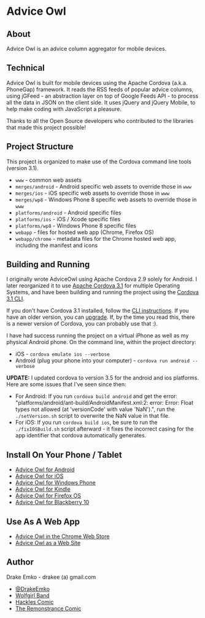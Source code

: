 # Advice Owl

## About
Advice Owl is an advice column aggregator for mobile devices.

## Technical
Advice Owl is built for mobile devices using the Apache Cordova (a.k.a. PhoneGap) framework. It reads the RSS feeds of popular advice columns, using jGFeed - an abstraction layer on top of Google Feeds API - to process all the data in JSON on the client side. It uses jQuery and jQuery Mobile, to help make coding with JavaScript a pleasure.

Thanks to all the Open Source developers who contributed to the libraries that made this project possible!

## Project Structure
This project is organized to make use of the Cordova command line tools (version 3.1).
* `www`					- common web assets
* `merges/android`		- Android specific web assets to override those in `www`
* `merges/ios`			- iOS specific web assets to override those in `www`
* `merges/wp8`			- Windows Phone 8 specific web assets to override those in `www`
* `platforms/android`	- Android specific files
* `platforms/ios`		- iOS / Xcode specific files
* `platforms/wp8`		- Windows Phone 8 specific files
* `webapp`				- files for hosted web app (Chrome, Firefox OS)
* `webapp/chrome`		- metadata files for the Chrome hosted web app, including the manifest and icons

## Building and Running
I originally wrote AdviceOwl using Apache Cordova 2.9 solely for Android. I later reorganized it to use [Apache Cordova 3.1](http://cordova.apache.org/docs/en/3.1.0/) for multiple Operating Systems, and have been building and running the project using the [Cordova 3.1 CLI](http://cordova.apache.org/docs/en/3.1.0/guide_cli_index.md.html#The%20Command-line%20Interface).

If you don't have Cordova 3.1 installed, follow the [CLI instructions](http://cordova.apache.org/docs/en/3.1.0/guide_cli_index.md.html#The%20Command-line%20Interface). If you have an older version, you can [upgrade](http://cordova.apache.org/blog/releases/2013/10/02/cordova-31.html). If, by the time you read this, there is a newer version of Cordova, you can probably use that :).

I have had success running the project on a virtual iPhone as well as my physical Android phone. On the command line, within the project directory:
* iOS - `cordova emulate ios --verbose`
* Android (plug your phone into your computer) - `cordova run android --verbose`

**UPDATE:** I updated cordova to version 3.5 for the android and ios platforms. Here are some issues that I've seen since then:
* For Android: If you run `cordova build android` and get the error: "platforms/android/ant-build/AndroidManifest.xml:2: error: Error: Float types not allowed (at 'versionCode' with value 'NaN').",
	run the `./setVersion.sh` script to overwrite the NaN value in that file.
* For iOS: If you run `cordova build ios`, be sure to run the `./fixIOSBuild.sh` script afterward - it fixes the incorrect casing for the app identifier that cordova automatically generates.

## Install On Your Phone / Tablet
* [Advice Owl for Android](https://play.google.com/store/apps/details?id=net.edrake.adviceowl)
* [Advice Owl for iOS](https://itunes.apple.com/us/app/advice-owl/id739076106?ls=1&mt=8)
* [Advice Owl for Windows Phone](http://www.windowsphone.com/en-us/store/app/advice-owl/5a4272fc-9ba8-42cd-82c7-b341cfb4973a)
* [Advice Owl for Kindle](http://www.amazon.com/Drake-Emko-Advice-Owl/dp/B00FTPNLES/ref=sr_1_1?s=mobile-apps&ie=UTF8&qid=1381829714&sr=1-1)
* [Advice Owl for Firefox OS](https://marketplace.firefox.com/app/advice-owl)
* [Advice Owl for Blackberry 10](http://appworld.blackberry.com/webstore/content/43831887/)

## Use As A Web App
* [Advice Owl in the Chrome Web Store](https://chrome.google.com/webstore/detail/advice-owl/pijbdbmaecnapkoefghdfiakpiiogeao)
* [Advice Owl as a Web Site](http://dznxs8nwc537r.cloudfront.net/)

## Author
Drake Emko - drakee (a) gmail.com
* [@DrakeEmko](https://twitter.com/DrakeEmko)
* [Wolfgirl Band](http://wolfgirl.bandcamp.com/)
* [Hackles Comic](http://hackles.org/)
* [The Remonstrance Comic](http://theremonstrance.com/)
